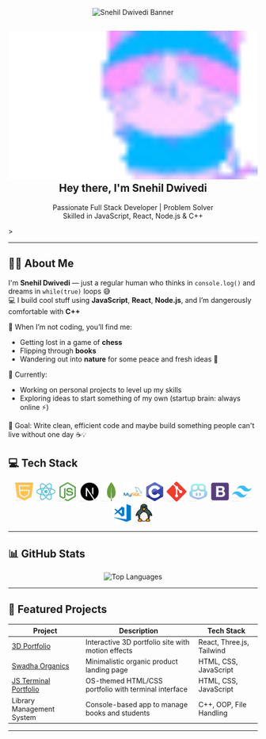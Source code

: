 <p align="center">
 <p align="center">
  <img src="./assets/banner/Banner.gif" alt="Snehil Dwivedi Banner" style="width: 100%; max-height: 300px; object-fit: cover;" />
</p>

</p>

<!-- Typing effect gif or fallback heading -->
<h2 align="center">
  <img src="./assets/Avatar/hello.gif" alt="Snehil Dwivedi Banner" style="width: 100%; max-height: 300px; object-fit: cover;" />
  <br/>
  Hey there, I'm <strong>Snehil Dwivedi</strong>
</h2>

<p align="center">
  Passionate Full Stack Developer | Problem Solver <br/>
  Skilled in JavaScript, React, Node.js & C++
</p>
>

---

## 🙋‍♂️ About Me

I'm **Snehil Dwivedi** — just a regular human who thinks in `console.log()` and dreams in `while(true)` loops 😅  
💻 I build cool stuff using **JavaScript**, **React**, **Node.js**, and I’m dangerously comfortable with **C++**

🧠 When I’m not coding, you’ll find me:

- Getting lost in a game of **chess**
- Flipping through **books**
- Wandering out into **nature** for some peace and fresh ideas 🌿

🚀 Currently:

- Working on personal projects to level up my skills
- Exploring ideas to start something of my own (startup brain: always online ⚡)

🎯 Goal: Write clean, efficient code and maybe build something people can't live without one day ☕💡

## 💻 Tech Stack

<p align="center">
  <img src="./assets/icons/js.png" width="40px" alt="JavaScript" />
  <img src="./assets/icons/react.png" width="40px" alt="React" />
  <img src="./assets/icons/node.png" width="40px" alt="Node.js" />
  <img src="./assets/icons/express.png" width="40px" alt="Express" />
  <img src="./assets/icons/mongo.png" width="40px" alt="MongoDB" />
  <img src="./assets/icons/mysql.png" width="40px" alt="MySQL" />
  <img src="./assets/icons/cpp.png" width="40px" alt="C++" />
  <img src="./assets/icons/Git.png" width="40px" alt="Git" />
  <img src="./assets/icons/github.png" width="40px" alt="GitHub" />
  <img src="./assets/icons/boot.png" width="40px" alt="Bootstrap" />
  <img src="./assets/icons/tail.png" width="40px" alt="Tailwind CSS" />
  <img src="./assets/icons/vscode.png" width="40px" alt="VS Code" />
  <img src="./assets/icons/linux.png" width="40px" alt="Linux" />
</p>

---

## 📊 GitHub Stats

<p align="center">
  <img src="https://github-readme-stats.vercel.app/api/top-langs/?username=snehildwivedi&layout=compact&theme=radical" alt="Top Languages" />
</p>

---

## 🚀 Featured Projects

| Project                                                           | Description                                          | Tech Stack                |
| ----------------------------------------------------------------- | ---------------------------------------------------- | ------------------------- |
| [3D Portfolio](https://snehil-3d-portfolio.vercel.app/)           | Interactive 3D portfolio site with motion effects    | React, Three.js, Tailwind |
| [Swadha Organics](https://swadha-organics.netlify.app/)           | Minimalistic organic product landing page            | HTML, CSS, JavaScript     |
| [JS Terminal Portfolio](https://snehil-js-portfolio.netlify.app/) | OS-themed HTML/CSS portfolio with terminal interface | HTML, CSS, JavaScript     |
| Library Management System                                         | Console-based app to manage books and students       | C++, OOP, File Handling   |

---
